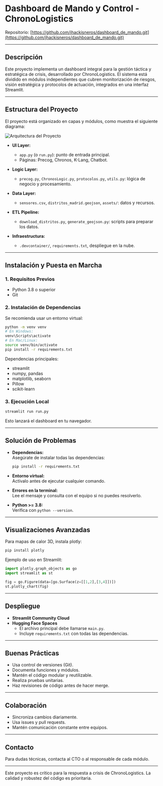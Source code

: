 # Dashboard de Mando y Control - ChronoLogistics

Repositorio: [https://github.com/jhackisneros/dashboard_de_mando.git](https://github.com/jhackisneros/dashboard_de_mando.git)

---

## Descripción

Este proyecto implementa un dashboard integral para la gestión táctica y estratégica de crisis, desarrollado por ChronoLogistics. El sistema está dividido en módulos independientes que cubren monitorización de riesgos, visión estratégica y protocolos de actuación, integrados en una interfaz Streamlit.

---

## Estructura del Proyecto

El proyecto está organizado en capas y módulos, como muestra el siguiente diagrama:

![Arquitectura del Proyecto](docs/arquitectura.png)

- **UI Layer:**  
  - `app.py` (o `run.py`): punto de entrada principal.
  - Páginas: Precog, Chronos, K-Lang, Chatbot.

- **Logic Layer:**  
  - `precog.py`, `ChronosLogic.py`, `protocolos.py`, `utils.py`: lógica de negocio y procesamiento.

- **Data Layer:**  
  - `sensores.csv`, `distritos_madrid.geojson`, `assets/`: datos y recursos.

- **ETL Pipeline:**  
  - `download_distritos.py`, `generate_geojson.py`: scripts para preparar los datos.

- **Infraestructura:**  
  - `.devcontainer/`, `requirements.txt`, despliegue en la nube.

---

## Instalación y Puesta en Marcha

### 1. Requisitos Previos

- Python 3.8 o superior
- Git

### 2. Instalación de Dependencias

Se recomienda usar un entorno virtual:

```bash
python -m venv venv
# En Windows:
venv\Scripts\activate
# En Mac/Linux:
source venv/bin/activate
pip install -r requirements.txt
```

Dependencias principales:
- streamlit
- numpy, pandas
- matplotlib, seaborn
- Pillow
- scikit-learn

### 3. Ejecución Local

```bash
streamlit run run.py
```

Esto lanzará el dashboard en tu navegador.

---

## Solución de Problemas

- **Dependencias:**  
  Asegúrate de instalar todas las dependencias:
  ```bash
  pip install -r requirements.txt
  ```

- **Entorno virtual:**  
  Actívalo antes de ejecutar cualquier comando.

- **Errores en la terminal:**  
  Lee el mensaje y consulta con el equipo si no puedes resolverlo.

- **Python >= 3.8:**  
  Verifica con `python --version`.

---

## Visualizaciones Avanzadas

Para mapas de calor 3D, instala plotly:

```bash
pip install plotly
```

Ejemplo de uso en Streamlit:
```python
import plotly.graph_objects as go
import streamlit as st

fig = go.Figure(data=[go.Surface(z=[[1,2],[3,4]])])
st.plotly_chart(fig)
```

---

## Despliegue

- **Streamlit Community Cloud**  
- **Hugging Face Spaces**  
  - El archivo principal debe llamarse `main.py`.
  - Incluye `requirements.txt` con todas las dependencias.

---

## Buenas Prácticas

- Usa control de versiones (Git).
- Documenta funciones y módulos.
- Mantén el código modular y reutilizable.
- Realiza pruebas unitarias.
- Haz revisiones de código antes de hacer merge.

---

## Colaboración

- Sincroniza cambios diariamente.
- Usa issues y pull requests.
- Mantén comunicación constante entre equipos.

---

## Contacto

Para dudas técnicas, contacta al CTO o al responsable de cada módulo.

---

Este proyecto es crítico para la respuesta a crisis de ChronoLogistics. La calidad y robustez del código es prioritaria.